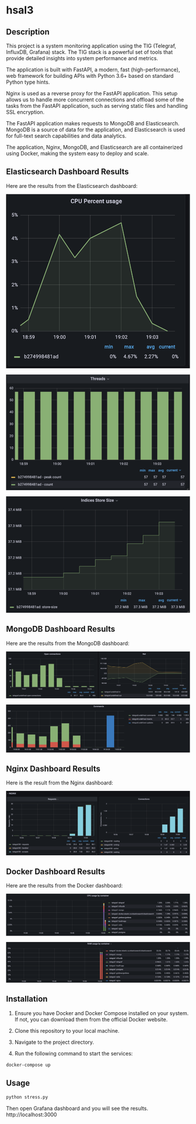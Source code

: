# hsal3

## Description

This project is a system monitoring application using the TIG (Telegraf, InfluxDB, Grafana) stack. The TIG stack is a powerful set of tools that provide detailed insights into system performance and metrics.

The application is built with FastAPI, a modern, fast (high-performance), web framework for building APIs with Python 3.6+ based on standard Python type hints.

Nginx is used as a reverse proxy for the FastAPI application. This setup allows us to handle more concurrent connections and offload some of the tasks from the FastAPI application, such as serving static files and handling SSL encryption.

The FastAPI application makes requests to MongoDB and Elasticsearch. MongoDB is a source of data for the application, and Elasticsearch is used for full-text search capabilities and data analytics.

The application, Nginx, MongoDB, and Elasticsearch are all containerized using Docker, making the system easy to deploy and scale.


## Elasticsearch Dashboard Results

Here are the results from the Elasticsearch dashboard:

![Elasticsearch Result 1](./images/ES1.png)

![Elasticsearch Result 2](./images/ES2.png)

![Elasticsearch Result 3](./images/ES3.png)

## MongoDB Dashboard Results

Here are the results from the MongoDB dashboard:

![MongoDB Result 1](./images/mongodb1.png)

![MongoDB Result 2](./images/mongodb2.png)

## Nginx Dashboard Results

Here is the result from the Nginx dashboard:

![Nginx Result](./images/nginx.png)

## Docker Dashboard Results

Here are the results from the Docker dashboard:

![Docker Result 1](./images/docker1.png)

![Docker Result 2](./images/docker2.png)

## Installation

1. Ensure you have Docker and Docker Compose installed on your system. If not, you can download them from the official Docker website.

2. Clone this repository to your local machine.

3. Navigate to the project directory.

4. Run the following command to start the services:

```bash
docker-compose up
```

## Usage
```bash
python stress.py
```
Then open Grafana dashboard and you will see the results. http://localhost:3000
